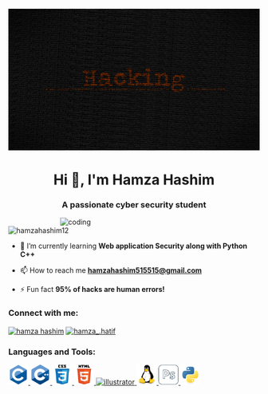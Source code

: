 ![logo](https://github.com/HamzaHashim12/HamzaHashim12/blob/main/BG-4.png)
<h1 align="center">Hi 👋, I'm Hamza Hashim</h1>
<h3 align="center">A passionate cyber security student</h3>

<img align="right" alt="coding" width="400" src="https://github.com/HamzaHashim12/HamzaHashim12/blob/main/140866485-8fb1c876-9a8f-4d6a-9-unscreen.gif">

<p align="left"> <img src="https://komarev.com/ghpvc/?username=hamzahashim12&label=Profile%20views&color=0e75b6&style=flat" alt="hamzahashim12" /> </p>

- 🌱 I’m currently learning **Web application Security along with Python C++**

- 📫 How to reach me **hamzahashim515515@gmail.com**

- ⚡ Fun fact **95% of hacks are human errors!**

<h3 align="left">Connect with me:</h3>
<p align="left">
<a href="https://linkedin.com/in/hamza-hashim-b263b6276/" target="blank"><img align="center" src="https://raw.githubusercontent.com/rahuldkjain/github-profile-readme-generator/master/src/images/icons/Social/linked-in-alt.svg" alt="hamza hashim" height="30" width="40" /></a>
<a href="https://instagram.com/hamza_.hatif" target="blank"><img align="center" src="https://raw.githubusercontent.com/rahuldkjain/github-profile-readme-generator/master/src/images/icons/Social/instagram.svg" alt="hamza_.hatif" height="30" width="40" /></a>
</p>

<h3 align="left">Languages and Tools:</h3>
<p align="left"> <a href="https://www.cprogramming.com/" target="_blank" rel="noreferrer"> <img src="https://raw.githubusercontent.com/devicons/devicon/master/icons/c/c-original.svg" alt="c" width="40" height="40"/> </a> <a href="https://www.w3schools.com/cpp/" target="_blank" rel="noreferrer"> <img src="https://raw.githubusercontent.com/devicons/devicon/master/icons/cplusplus/cplusplus-original.svg" alt="cplusplus" width="40" height="40"/> </a> <a href="https://www.w3schools.com/css/" target="_blank" rel="noreferrer"> <img src="https://raw.githubusercontent.com/devicons/devicon/master/icons/css3/css3-original-wordmark.svg" alt="css3" width="40" height="40"/> </a> <a href="https://www.w3.org/html/" target="_blank" rel="noreferrer"> <img src="https://raw.githubusercontent.com/devicons/devicon/master/icons/html5/html5-original-wordmark.svg" alt="html5" width="40" height="40"/> </a> <a href="https://www.adobe.com/in/products/illustrator.html" target="_blank" rel="noreferrer"> <img src="https://www.vectorlogo.zone/logos/adobe_illustrator/adobe_illustrator-icon.svg" alt="illustrator" width="40" height="40"/> </a> <a href="https://www.linux.org/" target="_blank" rel="noreferrer"> <img src="https://raw.githubusercontent.com/devicons/devicon/master/icons/linux/linux-original.svg" alt="linux" width="40" height="40"/> </a> <a href="https://www.photoshop.com/en" target="_blank" rel="noreferrer"> <img src="https://raw.githubusercontent.com/devicons/devicon/master/icons/photoshop/photoshop-line.svg" alt="photoshop" width="40" height="40"/> </a> <a href="https://www.python.org" target="_blank" rel="noreferrer"> <img src="https://raw.githubusercontent.com/devicons/devicon/master/icons/python/python-original.svg" alt="python" width="40" height="40"/> </a> </p>


	
